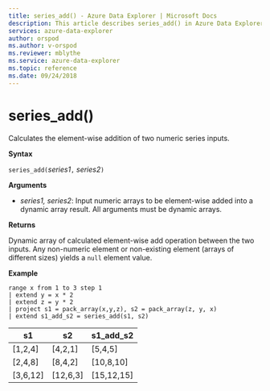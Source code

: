 ```yaml
---
title: series_add() - Azure Data Explorer | Microsoft Docs
description: This article describes series_add() in Azure Data Explorer.
services: azure-data-explorer
author: orspod
ms.author: v-orspod
ms.reviewer: mblythe
ms.service: azure-data-explorer
ms.topic: reference
ms.date: 09/24/2018
---
```

# series_add()

Calculates the element-wise addition of two numeric series inputs.

**Syntax**

`series_add(`*series1*`,` *series2*`)`

**Arguments**

* *series1, series2*: Input numeric arrays to be element-wise added into a dynamic array result. All arguments must be dynamic arrays. 

**Returns**

Dynamic array of calculated element-wise add operation between the two inputs. Any non-numeric element or non-existing element (arrays of different sizes) yields a `null` element value.

**Example**

```kusto
range x from 1 to 3 step 1
| extend y = x * 2
| extend z = y * 2
| project s1 = pack_array(x,y,z), s2 = pack_array(z, y, x)
| extend s1_add_s2 = series_add(s1, s2)
```

|s1|s2|s1_add_s2|
|---|---|---|
|[1,2,4]|[4,2,1]|[5,4,5]|
|[2,4,8]|[8,4,2]|[10,8,10]|
|[3,6,12]|[12,6,3]|[15,12,15]|